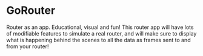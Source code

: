 # GoRouter
Router as an app. Educational, visual and fun! This router app will have lots of modifiable features to simulate a real router, and will make sure to display what is happening behind the scenes to all the data as frames sent to and from your router!
